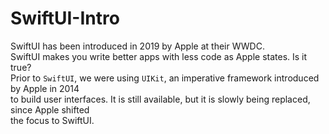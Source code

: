 # SwiftUI-Intro
SwiftUI has been introduced in 2019 by Apple at their WWDC.<br>
SwiftUI makes you write better apps with less code as Apple states. Is it true?<br>
Prior to `SwiftUI`, we were using `UIKit`, an imperative framework introduced by Apple in 2014<br>
to build user interfaces. It is still available, but it is slowly being replaced, since Apple shifted<br>
the focus to SwiftUI.<br>

